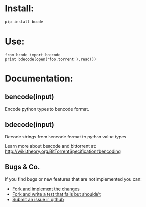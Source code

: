 # Install:

    pip install bcode


# Use:

    from bcode import bdecode
    print bdecode(open('foo.torrent').read())


# Documentation:

## bencode(input)

Encode python types to bencode format.


## bdecode(input)

Decode strings from bencode format to python value types.


Learn more about bencode and bittorrent at: http://wiki.theory.org/BitTorrentSpecification#bencoding


## Bugs & Co.

If you find bugs or new features that are not implemented you can:

 * [Fork and implement the changes](https://github.com/medecau/bcode/fork)
 * [Fork and write a test that fails but shouldn't](https://github.com/medecau/bcode/fork)
 * [Submit an issue in github](https://github.com/medecau/bcode/issues)
